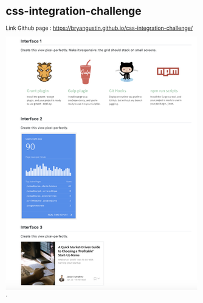 # css-integration-challenge

Link Github page : https://bryangustin.github.io/css-integration-challenge/

 ![exercice à réaliser](images/test-1.png).
